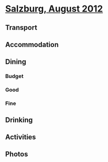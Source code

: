 # [Salzburg, August 2012](http://en.wikipedia.org/wiki/Salzburg)

## Transport

## Accommodation

## Dining

### Budget

### Good

### Fine

## Drinking

## Activities

## Photos
